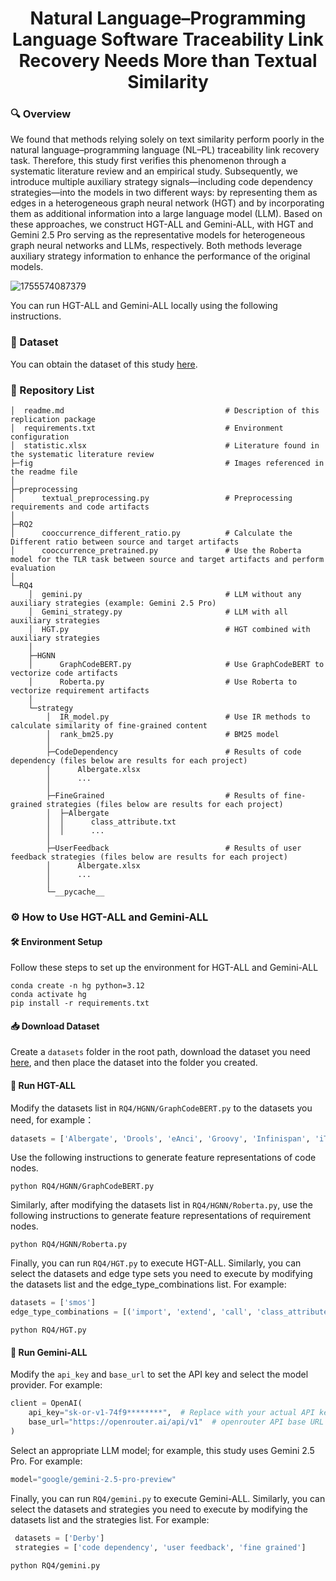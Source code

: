 <div align="center">
  <h1 align="center">Natural Language–Programming Language Software Traceability Link Recovery Needs More than Textual Similarity</h1>
</div>

### 🔍 Overview

We found that methods relying solely on text similarity perform poorly in the natural language–programming language (NL–PL) traceability link recovery task. Therefore, this study first verifies this phenomenon through a systematic literature review and an empirical study. Subsequently, we introduce multiple auxiliary strategy signals—including code dependency strategies—into the models in two different ways: by representing them as edges in a heterogeneous graph neural network (HGT) and by incorporating them as additional information into a large language model (LLM). Based on these approaches, we construct HGT-ALL and Gemini-ALL, with HGT and Gemini 2.5 Pro serving as the representative models for heterogeneous graph neural networks and LLMs, respectively. Both methods leverage auxiliary strategy information to enhance the performance of the original models.

![1755574087379](https://github.com/ZZYG0g0g0/nlpl/blob/main/fig/QQ20250819-125022.png)

You can run HGT-ALL and Gemini-ALL locally using the following instructions.

### 📂 Dataset

You can obtain the dataset of this study [here](https://drive.google.com/drive/folders/1-0MJEreOJr6F5lDQtJnCV5aNjQn_PDJX?dmr=1&ec=wgc-drive-hero-goto). 

### 📂 Repository List
```
│  readme.md                                    # Description of this replication package
│  requirements.txt                             # Environment configuration
│  statistic.xlsx                               # Literature found in the systematic literature review
├─fig                                           # Images referenced in the readme file
│      
├─preprocessing                                 
│      textual_preprocessing.py                 # Preprocessing requirements and code artifacts
│      
├─RQ2
│      cooccurrence_different_ratio.py          # Calculate the Different ratio between source and target artifacts
│      cooccurrence_pretrained.py               # Use the Roberta model for the TLR task between source and target artifacts and perform evaluation
│      
└─RQ4
    │  gemini.py                                # LLM without any auxiliary strategies (example: Gemini 2.5 Pro)
    │  Gemini_strategy.py                       # LLM with all auxiliary strategies
    │  HGT.py                                   # HGT combined with auxiliary strategies
    │  
    ├─HGNN
    │      GraphCodeBERT.py                     # Use GraphCodeBERT to vectorize code artifacts
    │      Roberta.py                           # Use Roberta to vectorize requirement artifacts
    │      
    └─strategy
        │  IR_model.py                          # Use IR methods to calculate similarity of fine-grained content
        │  rank_bm25.py                         # BM25 model
        │  
        ├─CodeDependency                        # Results of code dependency (files below are results for each project)
        │      Albergate.xlsx
        │      ...
        │      
        ├─FineGrained                           # Results of fine-grained strategies (files below are results for each project)
        │  ├─Albergate
        │  │      class_attribute.txt
        │  │      ...      
        │          
        ├─UserFeedback                          # Results of user feedback strategies (files below are results for each project)
        │      Albergate.xlsx
        │      ...
        │      
        └─__pycache__

```

### ⚙️ How to Use HGT-ALL and Gemini-ALL

#### 🛠️ Environment Setup

Follow these steps to set up the environment for HGT-ALL and Gemini-ALL

```shell
conda create -n hg python=3.12
conda activate hg
pip install -r requirements.txt
```

#### 📥 Download Dataset

Create a `datasets` folder in the root path, download the dataset you need [here](https://drive.google.com/drive/folders/1-0MJEreOJr6F5lDQtJnCV5aNjQn_PDJX?dmr=1&ec=wgc-drive-hero-goto), and then place the dataset into the folder you created. 

#### 🧮 Run HGT-ALL

Modify the datasets list in `RQ4/HGNN/GraphCodeBERT.py` to the datasets you need, for example：

```python
datasets = ['Albergate', 'Drools', 'eAnci', 'Groovy', 'Infinispan', 'iTrust', 'maven', 'Pig', 'Seam2', 'smos']
```

Use the following instructions to generate feature representations of code nodes. 

```shell
python RQ4/HGNN/GraphCodeBERT.py
```

Similarly, after modifying the datasets list in `RQ4/HGNN/Roberta.py`, use the following instructions to generate feature representations of requirement nodes.  

```shell
python RQ4/HGNN/Roberta.py
```

Finally, you can run `RQ4/HGT.py` to execute HGT-ALL. Similarly, you can select the datasets and edge type sets you need to execute by modifying the datasets list and the edge_type_combinations list.  For example:

```python
datasets = ['smos']
edge_type_combinations = [('import', 'extend', 'call', 'class_attribute', 'class_comment', 'class_name', 'method_comment', 'method_return', 'method_parameter', 'method_name', 'user_feedback')]
```

```shell
python RQ4/HGT.py
```



#### 🤖 Run Gemini-ALL

Modify the `api_key` and `base_url` to set the API key and select the model provider. For example:

```python
client = OpenAI(
    api_key="sk-or-v1-74f9********",  # Replace with your actual API key
    base_url="https://openrouter.ai/api/v1"  # openrouter API base URL
)
```

Select an appropriate LLM model; for example, this study uses Gemini 2.5 Pro.  For example:

```python
model="google/gemini-2.5-pro-preview"
```

Finally, you can run `RQ4/gemini.py` to execute Gemini-ALL. Similarly, you can select the datasets and strategies you need to execute by modifying the datasets list and the strategies list.  For example:

```python
 datasets = ['Derby']
 strategies = ['code dependency', 'user feedback', 'fine grained']
```



```shell
python RQ4/gemini.py
```


















